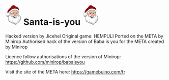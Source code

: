 <H1><img class="fit-picture" src="https://github.com/jicehel/Santa-is-you/blob/main/level%20editor/Santa.jpg" width="10%"> Santa-is-you <img class="fit-picture" src="https://github.com/jicehel/Santa-is-you/blob/main/level%20editor/Santa.jpg" width="10%"></H1>


Hacked version by Jicehel
Original game: HEMPULI
Ported on the META by Minirop
Authorised hack of the version of Baba is you for the META created by Minirop

Licence follow authorisations of the version of Minirop: https://github.com/minirop/babaisyou

Visit the site of the META here: https://gamebuino.com/fr
